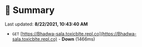 # 📖 Summary
Last updated: **8/22/2021, 10:43:40 AM**

- `GET` [https://Bhadwa-sala.toxicblte.repl.co](https://Bhadwa-sala.toxicblte.repl.co) - **Down** (1466ms)
